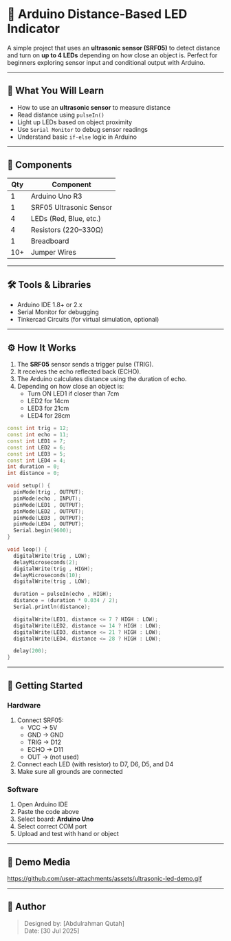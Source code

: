 # 🚗 Arduino Distance-Based LED Indicator

A simple project that uses an **ultrasonic sensor (SRF05)** to detect distance and turn on **up to 4 LEDs** depending on how close an object is.
Perfect for beginners exploring sensor input and conditional output with Arduino.

---

## 🎯 What You Will Learn

- How to use an **ultrasonic sensor** to measure distance
- Read distance using `pulseIn()`
- Light up LEDs based on object proximity
- Use `Serial Monitor` to debug sensor readings
- Understand basic `if-else` logic in Arduino

---

## 🔧 Components

| Qty | Component                    |
|-----|-------------------------------|
| 1   | Arduino Uno R3               |
| 1   | SRF05 Ultrasonic Sensor      |
| 4   | LEDs (Red, Blue, etc.)       |
| 4   | Resistors (220–330Ω)         |
| 1   | Breadboard                   |
| 10+ | Jumper Wires                 |

---

## 🛠️ Tools & Libraries

- Arduino IDE 1.8+ or 2.x
- Serial Monitor for debugging
- Tinkercad Circuits (for virtual simulation, optional)

---

## ⚙️ How It Works

1. The **SRF05** sensor sends a trigger pulse (TRIG).
2. It receives the echo reflected back (ECHO).
3. The Arduino calculates distance using the duration of echo.
4. Depending on how close an object is:
   - Turn ON LED1 if closer than 7cm
   - LED2 for 14cm
   - LED3 for 21cm
   - LED4 for 28cm

```cpp
const int trig = 12;
const int echo = 11;
const int LED1 = 7;
const int LED2 = 6;
const int LED3 = 5;
const int LED4 = 4;
int duration = 0;
int distance = 0;

void setup() {
  pinMode(trig , OUTPUT);
  pinMode(echo , INPUT);
  pinMode(LED1 , OUTPUT);
  pinMode(LED2 , OUTPUT);
  pinMode(LED3 , OUTPUT);
  pinMode(LED4 , OUTPUT);
  Serial.begin(9600);
}

void loop() {
  digitalWrite(trig , LOW);
  delayMicroseconds(2);
  digitalWrite(trig , HIGH);
  delayMicroseconds(10);
  digitalWrite(trig , LOW);

  duration = pulseIn(echo , HIGH);
  distance = (duration * 0.034 / 2);
  Serial.println(distance);

  digitalWrite(LED1, distance <= 7 ? HIGH : LOW);
  digitalWrite(LED2, distance <= 14 ? HIGH : LOW);
  digitalWrite(LED3, distance <= 21 ? HIGH : LOW);
  digitalWrite(LED4, distance <= 28 ? HIGH : LOW);

  delay(200);
}
```

---

## 🚀 Getting Started

### Hardware
1. Connect SRF05:
   - VCC → 5V
   - GND → GND
   - TRIG → D12
   - ECHO → D11
   - OUT → (not used)
2. Connect each LED (with resistor) to D7, D6, D5, and D4
3. Make sure all grounds are connected

### Software
1. Open Arduino IDE
2. Paste the code above
3. Select board: **Arduino Uno**
4. Select correct COM port
5. Upload and test with hand or object

---

## 📸 Demo Media
https://github.com/user-attachments/assets/ultrasonic-led-demo.gif

---

## 👤 Author
> Designed by: [Abdulrahman Qutah]  
> Date: [30 Jul 2025]
